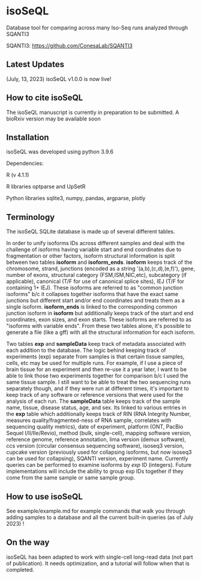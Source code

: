 # isoSeQL
Database tool for comparing across many Iso-Seq runs analyzed through SQANTI3

SQANTI3: https://github.com/ConesaLab/SQANTI3

## Latest Updates
(July, 13, 2023) isoSeQL v1.0.0 is now live!


## How to cite isoSeQL
The isoSeQL manuscript is currently in preparation to be submitted. A bioRxiv version may be available soon

## Installation
isoSeQL was developed using python 3.9.6

Dependencies:

R (v 4.1.1)

R libraries optparse and UpSetR

Python libraries sqlite3, numpy, pandas, argparse, plotly

## Terminology
The isoSeQL SQLite database is made up of several different tables.

In order to unify isoforms IDs across different samples and deal with the challenge of isoforms having variable start and end coordinates due to fragmentation or other factors, isoform structural information is split between two tables **isoform** and **isoform_ends**. **isoform** keeps track of the chromosome, strand, junctions (encoded as a string '(a,b),(c,d),(e,f)'), gene, number of exons, structural category (FSM,ISM,NIC,etc), subcategory (if applicable), canonical (T/F for use of canonical splice sites), IEJ (T/F for containing 1+ IEJ). These isoforms are referred to as "common junction isoforms" b/c it collapses together isoforms that have the exact same junctions but different start and/or end coordinates and treats them as a single isoform. **isoform_ends** is linked to the corresponding common junction isoform in **isoform** but additionally keeps track of the start and end coordinates, exon sizes, and exon starts. These isoforms are referred to as "isoforms with variable ends". From these two tables alone, it's possible to generate a file (like a gff) with all the structural information for each isoform.

Two tables **exp** and **sampleData** keep track of metadata associated with each addition to the database. The logic behind keeping track of experiments (exp) separate from samples is that certain tissue samples, cells, etc may be used for multiple runs. For example, if I use a piece of brain tissue for an experiment and then re-use it a year later, I want to be able to link those two experiments together for comparison b/c I used the same tissue sample. I still want to be able to treat the two sequencing runs separately though, and if they were run at different times, it's important to keep track of any software or reference versions that were used for the analysis of each run. The **sampleData** table keeps track of the sample name, tissue, disease status, age, and sex. Its linked to various entries in the **exp** table which additionally keeps track of RIN (RNA Integrity Number, measures quality/fragmented-ness of RNA sample, correlates with sequencing quality metrics), date of experiment, platform (ONT, PacBio Sequel I/II/IIe/Revio), method (bulk, single-cell), mapping software version, reference genome, reference annotation, lima version (demux software), ccs version (circular consensus sequencing software), isoseq3 version, cupcake version (previously used for collapsing isoforms, but now isoseq3 can be used for collapsing), SQANTI version, experiment name. Currently queries can be performed to examine isoforms by _exp_ ID (integers). Future implementations will include the ability to group exp IDs together if they come from the same sample or same sample group.


## How to use isoSeQL
See example/example.md for example commands that walk you through adding samples to a database and all the current built-in queries (as of July 2023) !

## On the way
isoSeQL has been adapted to work with single-cell long-read data (not part of publication). It needs optimization, and a tutorial will follow when that is completed.
